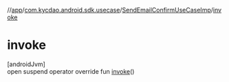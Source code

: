 //[app](../../../index.md)/[com.kycdao.android.sdk.usecase](../index.md)/[SendEmailConfirmUseCaseImp](index.md)/[invoke](invoke.md)

# invoke

[androidJvm]\
open suspend operator override fun [invoke](invoke.md)()
